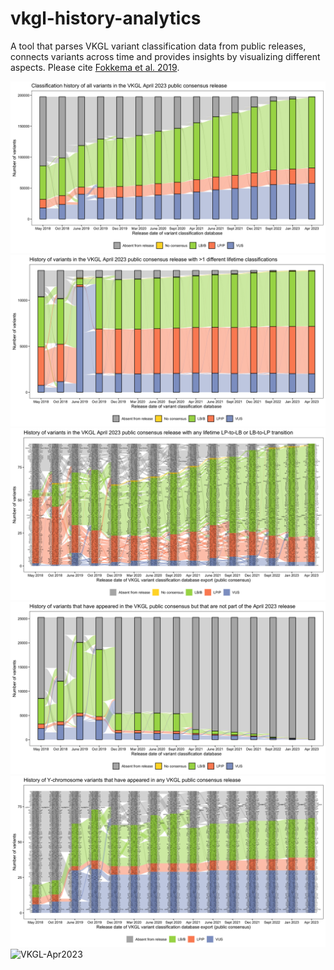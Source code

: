 # vkgl-history-analytics
A tool that parses VKGL variant classification data from public releases, connects variants across time and provides insights by visualizing different aspects.
Please cite [Fokkema et al. 2019](https://doi.org/10.1002/humu.23896).

![VKGL-Apr2023](img/vkgl-apr2023.png)
![VKGL-Apr2023](img/vkgl-apr2023-gt1clsf.png)
![VKGL-Apr2023](img/vkgl-apr2023-lp-lb-trans.png)
![VKGL-Apr2023](img/vkgl-notinapr2023.png)
![VKGL-Apr2023](img/vkgl-apr2023-y.png)
![VKGL-Apr2023](img/vkgl-apr2023-nocons.png)
